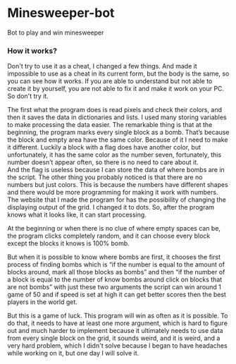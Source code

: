 # Minesweeper-bot

Bot to play and win minesweeper

### How it works? 
Don't try to use it as a cheat, I changed a few things. And made it impossible to use as a cheat in its current form, but the body is the same, so you can see how it works. If you are able to understand but not able to create it by yourself, you are not able to fix it and make it work on your PC. So don't try it.

The first what the program does is read pixels and check their colors, and then it saves the data in dictionaries and lists. I used many storing variables to make processing the data easier. The remarkable thing is that at the beginning, the program marks every single block as a bomb. That’s because the block and empty area have the same color. Because of it I need to make it different. Luckily a block with a flag does have another color, but unfortunately, it has the same color as the number seven, fortunately, this number doesn’t appear often, so there is no need to care about it.  
And the flag is useless because I can store the data of where bombs are in the script. 
The other thing you probably noticed is that there are no numbers but just colors. This is because the numbers have different shapes and there would be more programming for making it work with numbers. The website that I made the program for has the possibility of changing the displaying output of the grid. I changed it to dots. 
So, after the program knows what it looks like, it can start processing. 

At the beginning or when there is no clue of where empty spaces can be, the program clicks completely random, and it can choose every block except the blocks it knows is 100% bomb. 

But when it is possible to know where bombs are first, it chooses the first process of finding bombs which is “if the number is equal to the amount of blocks around, mark all those blocks as bombs” and then “if the number of a block is equal to the number of know bombs around click on blocks that are not bombs” with just these two arguments the script can win around 1 game of 50 and if speed is set at high it can get better scores then the best players in the world get.

But this is a game of luck. This program will win as often as it is possible. To do that, it needs to have at least one more argument, which is hard to figure out and much harder to implement because it ultimately needs to use data from every single block on the grid, it sounds weird, and it is weird, and a very hard problem, which I didn't solve because I began to have headaches while working on it, but one day I will solve it.

